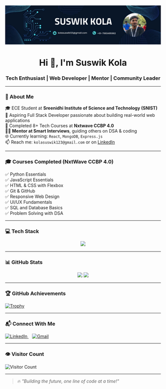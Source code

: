 <p align="center">
  <img src="https://github.com/SuswikKola/SuswikKola/blob/main/1743707711277.jpeg?raw=true" alt="Suswik Kola Banner" style="width:100%; max-height:350px; object-fit:cover;" />
</p>


<h1 align="center">Hi 👋, I'm Suswik Kola</h1>
<h3 align="center">Tech Enthusiast | Web Developer | Mentor | Community Leader</h3>

---

### 🚀 About Me

🎓 ECE Student at **Sreenidhi Institute of Science and Technology (SNIST)**  
💼 Aspiring Full Stack Developer passionate about building real-world web applications  
🧠 Completed 8+ Tech Courses at **Nxtwave CCBP 4.0**  
👨‍🏫 **Mentor at Smart Interviews**, guiding others on DSA & coding   
🌐 Currently learning: `React`, `MongoDB`, `Express.js`  
📫 Reach me: `kolasuswik123@gmail.com` or on [LinkedIn](https://www.linkedin.com/in/suswikkola/)

---

### 🎓 Courses Completed (NxtWave CCBP 4.0)

✅ Python Essentials  
✅ JavaScript Essentials  
✅ HTML & CSS with Flexbox  
✅ Git & GitHub  
✅ Responsive Web Design  
✅ UI/UX Fundamentals  
✅ SQL and Database Basics  
✅ Problem Solving with DSA

---

### 💻 Tech Stack

<p align="center">
  <img src="https://skillicons.dev/icons?i=html,css,js,bootstrap,python,nodejs,mysql,git,github,vscode" />
</p>

---

### 📊 GitHub Stats

<p align="center">
  <img width="48%" src="https://github-readme-stats.vercel.app/api?username=SuswikKola&show_icons=true&theme=radical" />
  <img width="48%" src="https://github-readme-stats.vercel.app/api/top-langs/?username=SuswikKola&layout=compact&theme=tokyonight" />
</p>

---

### 🏆 GitHub Achievements

[![Trophy](https://github-profile-trophy.vercel.app/?username=SuswikKola&theme=matrix&margin-w=15&margin-h=15)](https://github.com/ryo-ma/github-profile-trophy)

---

### 📬 **Connect With Me**

<p>
  <a href="https://www.linkedin.com/in/suswik-kola/" target="_blank">
    <img src="https://img.shields.io/badge/LinkedIn-blue?style=for-the-badge&logo=linkedin&logoColor=white" alt="LinkedIn">
  </a>
  &nbsp;&nbsp;
  <a href="mailto:kolasuswik123@gmail.com">
    <img src="https://img.shields.io/badge/Gmail-red?style=for-the-badge&logo=gmail&logoColor=white" alt="Gmail">
  </a>
</p>

---

### 👁️ Visitor Count

![Visitor Count](https://komarev.com/ghpvc/?username=SuswikKola)

---

> 🔥 *"Building the future, one line of code at a time!"*
